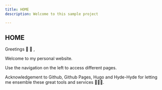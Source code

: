 ```yaml
---
title: HOME
description: Welcome to this sample project

---
```


## HOME

Greetings :wave: :wave: ,

Welcome to my personal website.

Use the navigation on the left to access different pages.

Acknowledgement to Github, Github Pages, Hugo and Hyde-Hyde for letting me 
ensemble these great tools and services :clap::clap::clap:.